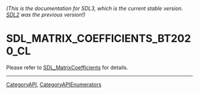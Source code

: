 ###### (This is the documentation for SDL3, which is the current stable version. [SDL2](https://wiki.libsdl.org/SDL2/) was the previous version!)
# SDL_MATRIX_COEFFICIENTS_BT2020_CL

Please refer to [SDL_MatrixCoefficients](SDL_MatrixCoefficients) for details.

----
[CategoryAPI](CategoryAPI), [CategoryAPIEnumerators](CategoryAPIEnumerators)

